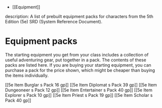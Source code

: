 - [[Equipment]]

description: A list of prebuilt equipment packs for characters from the 5th Edition (5e) SRD (System Reference Document).

# Equipment packs
The starting equipment you get from your class includes a collection of useful adventuring gear, put together in a pack. The contents of these packs are listed here. If you are buying your starting equipment, you can purchase a pack for the price shown, which might be cheaper than buying the items individually.

[[5e Item Burglar s Pack  16 gp]]
[[5e Item Diplomat s Pack 39 gp]] 
[[5e Item Dungeoneer s Pack 12 gp]] 
[[5e Item Entertainer s Pack 40 gp]]
[[5e Item Explorer s Pack 10 gp]]
[[5e Item Priest s Pack 19 gp]] 
[[5e Item Scholar s Pack 40 gp]] 
